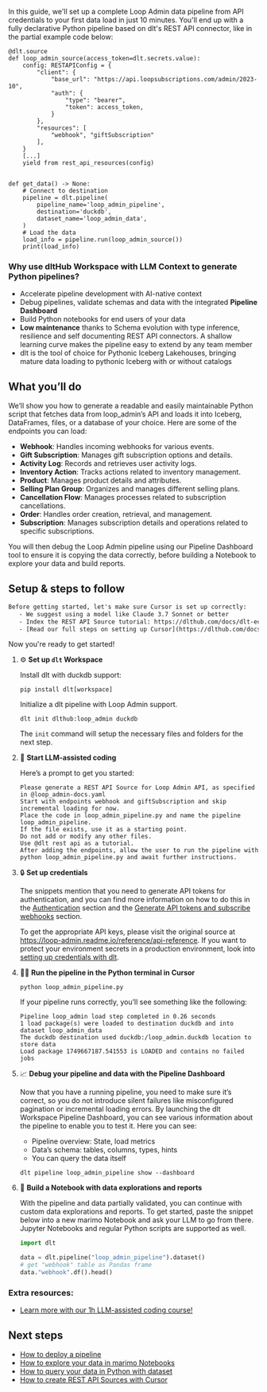 In this guide, we'll set up a complete Loop Admin data pipeline from API credentials to your first data load in just 10 minutes. You'll end up with a fully declarative Python pipeline based on dlt's REST API connector, like in the partial example code below:

```python-outcome
@dlt.source
def loop_admin_source(access_token=dlt.secrets.value):
    config: RESTAPIConfig = {
        "client": {
            "base_url": "https://api.loopsubscriptions.com/admin/2023-10",
            "auth": {
                "type": "bearer",
                "token": access_token,
            }
        },
        "resources": [
            "webhook", "giftSubscription"
        ],
    }
    [...]
    yield from rest_api_resources(config)


def get_data() -> None:
    # Connect to destination
    pipeline = dlt.pipeline(
        pipeline_name='loop_admin_pipeline',
        destination='duckdb',
        dataset_name='loop_admin_data', 
    )
    # Load the data
    load_info = pipeline.run(loop_admin_source())
    print(load_info) 
```

### Why use dltHub Workspace with LLM Context to generate Python pipelines?

- Accelerate pipeline development with AI-native context
- Debug pipelines, validate schemas and data with the integrated **Pipeline Dashboard**
- Build Python notebooks for end users of your data
- **Low maintenance** thanks to Schema evolution with type inference, resilience and self documenting REST API connectors. A shallow learning curve makes the pipeline easy to extend by any team member
- dlt is the tool of choice for Pythonic Iceberg Lakehouses, bringing mature data loading to pythonic Iceberg with or without catalogs

## What you’ll do

We’ll show you how to generate a readable and easily maintainable Python script that fetches data from loop_admin’s API and loads it into Iceberg, DataFrames, files, or a database of your choice. Here are some of the endpoints you can load:

- **Webhook**: Handles incoming webhooks for various events.
- **Gift Subscription**: Manages gift subscription options and details.
- **Activity Log**: Records and retrieves user activity logs.
- **Inventory Action**: Tracks actions related to inventory management.
- **Product**: Manages product details and attributes.
- **Selling Plan Group**: Organizes and manages different selling plans.
- **Cancellation Flow**: Manages processes related to subscription cancellations.
- **Order**: Handles order creation, retrieval, and management.
- **Subscription**: Manages subscription details and operations related to specific subscriptions.

You will then debug the Loop Admin pipeline using our Pipeline Dashboard tool to ensure it is copying the data correctly, before building a Notebook to explore your data and build reports.

## Setup & steps to follow

```default
Before getting started, let's make sure Cursor is set up correctly:
   - We suggest using a model like Claude 3.7 Sonnet or better
   - Index the REST API Source tutorial: https://dlthub.com/docs/dlt-ecosystem/verified-sources/rest_api/ and add it to context as **@dlt rest api**
   - [Read our full steps on setting up Cursor](https://dlthub.com/docs/dlt-ecosystem/llm-tooling/cursor-restapi#23-configuring-cursor-with-documentation)
```

Now you're ready to get started!

1. ⚙️ **Set up `dlt` Workspace**
    
    Install dlt with duckdb support:
    ```shell
    pip install dlt[workspace]
    ```

    Initialize a dlt pipeline with Loop Admin support.
    ```shell
    dlt init dlthub:loop_admin duckdb
    ```

    The `init` command will setup the necessary files and folders for the next step.
    
2. 🤠 **Start LLM-assisted coding**
    
    Here’s a prompt to get you started:
    
    ```prompt
    Please generate a REST API Source for Loop Admin API, as specified in @loop_admin-docs.yaml 
    Start with endpoints webhook and giftSubscription and skip incremental loading for now. 
    Place the code in loop_admin_pipeline.py and name the pipeline loop_admin_pipeline. 
    If the file exists, use it as a starting point. 
    Do not add or modify any other files. 
    Use @dlt rest api as a tutorial. 
    After adding the endpoints, allow the user to run the pipeline with python loop_admin_pipeline.py and await further instructions.
    ```

    
3. 🔒 **Set up credentials** 
    
    The snippets mention that you need to generate API tokens for authentication, and you can find more information on how to do this in the [Authentication](/reference/authentication) section and the [Generate API tokens and subscribe webhooks](/reference/generate-api-tokens-and-create-webhooks) section.
    
    To get the appropriate API keys, please visit the original source at https://loop-admin.readme.io/reference/api-reference.
    If you want to protect your environment secrets in a production environment, look into [setting up credentials with dlt](https://dlthub.com/docs/walkthroughs/add_credentials).
    
4. 🏃‍♀️ **Run the pipeline in the Python terminal in Cursor**
    
    ```shell
    python loop_admin_pipeline.py
    ```
    
    If your pipeline runs correctly, you’ll see something like the following:
    
    ```shell
    Pipeline loop_admin load step completed in 0.26 seconds
    1 load package(s) were loaded to destination duckdb and into dataset loop_admin_data
    The duckdb destination used duckdb:/loop_admin.duckdb location to store data
    Load package 1749667187.541553 is LOADED and contains no failed jobs
    ```
    
5. 📈 **Debug your pipeline and data with the Pipeline Dashboard**

    Now that you have a running pipeline, you need to make sure it’s correct, so you do not introduce silent failures like misconfigured pagination or incremental loading errors. By launching the dlt Workspace Pipeline Dashboard, you can see various information about the pipeline to enable you to test it. Here you can see:
    - Pipeline overview: State, load metrics
    - Data’s schema: tables, columns, types, hints
    - You can query the data itself
    
    ```shell
    dlt pipeline loop_admin_pipeline show --dashboard
    ```
    
6. 🐍 **Build a Notebook with data explorations and reports**

    With the pipeline and data partially validated, you can continue with custom data explorations and reports. To get started, paste the snippet below into a new marimo Notebook and ask your LLM to go from there. Jupyter Notebooks and regular Python scripts are supported as well.

    
    ```python
    import dlt

   data = dlt.pipeline("loop_admin_pipeline").dataset()
   # get "webhook" table as Pandas frame
   data."webhook".df().head()
    ```

### Extra resources:

- [Learn more with our 1h LLM-assisted coding course!](https://www.youtube.com/watch?v=GGid70rnJuM)

## Next steps

- [How to deploy a pipeline](https://dlthub.com/docs/walkthroughs/deploy-a-pipeline)
- [How to explore your data in marimo Notebooks](https://dlthub.com/docs/general-usage/dataset-access/marimo)
- [How to query your data in Python with dataset](https://dlthub.com/docs/general-usage/dataset-access/dataset)
- [How to create REST API Sources with Cursor](https://dlthub.com/docs/dlt-ecosystem/llm-tooling/cursor-restapi)